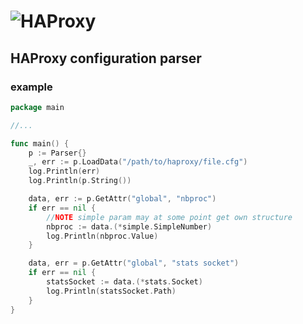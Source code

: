 # ![HAProxy](../assets/images/haproxy-weblogo-210x49.png "HAProxy")

## HAProxy configuration parser

### example

```go
package main

//...

func main() {
	p := Parser{}
	_, err := p.LoadData("/path/to/haproxy/file.cfg")
	log.Println(err)
	log.Println(p.String())

	data, err := p.GetAttr("global", "nbproc")
	if err == nil {
		//NOTE simple param may at some point get own structure
		nbproc := data.(*simple.SimpleNumber)
		log.Println(nbproc.Value)
	}	

	data, err = p.GetAttr("global", "stats socket")
	if err == nil {
		statsSocket := data.(*stats.Socket)
		log.Println(statsSocket.Path)
	}
}

```